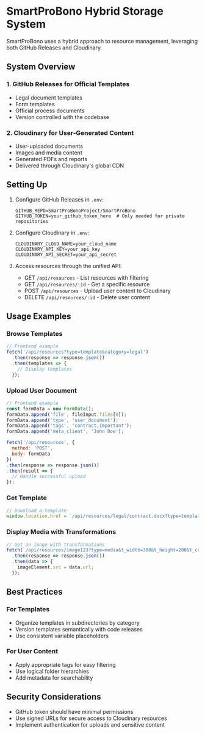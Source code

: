 # SmartProBono Hybrid Storage System

SmartProBono uses a hybrid approach to resource management, leveraging both GitHub Releases and Cloudinary.

## System Overview

### 1. GitHub Releases for Official Templates
* Legal document templates
* Form templates
* Official process documents
* Version controlled with the codebase

### 2. Cloudinary for User-Generated Content
* User-uploaded documents
* Images and media content
* Generated PDFs and reports
* Delivered through Cloudinary's global CDN

## Setting Up

1. Configure GitHub Releases in `.env`:
   ```
   GITHUB_REPO=SmartProBonoProject/SmartProBono
   GITHUB_TOKEN=your_github_token_here  # Only needed for private repositories
   ```

2. Configure Cloudinary in `.env`:
   ```
   CLOUDINARY_CLOUD_NAME=your_cloud_name
   CLOUDINARY_API_KEY=your_api_key
   CLOUDINARY_API_SECRET=your_api_secret
   ```

3. Access resources through the unified API:
   * GET `/api/resources` - List resources with filtering
   * GET `/api/resources/:id` - Get a specific resource
   * POST `/api/resources` - Upload user content to Cloudinary
   * DELETE `/api/resources/:id` - Delete user content

## Usage Examples

### Browse Templates
```javascript
// Frontend example
fetch('/api/resources?type=template&category=legal')
  .then(response => response.json())
  .then(templates => {
    // Display templates
  });
```

### Upload User Document
```javascript
// Frontend example
const formData = new FormData();
formData.append('file', fileInput.files[0]);
formData.append('type', 'user_document');
formData.append('tags', 'contract,important');
formData.append('meta_client', 'John Doe');

fetch('/api/resources', {
  method: 'POST',
  body: formData
})
.then(response => response.json())
.then(result => {
  // Handle successful upload
});
```

### Get Template
```javascript
// Download a template
window.location.href = `/api/resources/legal/contract.docx?type=template`;
```

### Display Media with Transformations
```javascript
// Get an image with transformations
fetch(`/api/resources/image123?type=media&t_width=300&t_height=200&t_crop=fill`)
  .then(response => response.json())
  .then(data => {
    imageElement.src = data.url;
  });
```

## Best Practices

### For Templates
* Organize templates in subdirectories by category
* Version templates semantically with code releases
* Use consistent variable placeholders

### For User Content
* Apply appropriate tags for easy filtering
* Use logical folder hierarchies
* Add metadata for searchability

## Security Considerations

* GitHub token should have minimal permissions
* Use signed URLs for secure access to Cloudinary resources
* Implement authentication for uploads and sensitive content 